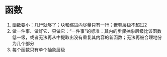 # 函数
1. 函数要小：几行就够了；块和缩进内尽量只有一行；嵌套层级不超过2
2. 做一件事、做好它、只做它：“一件事”的标准：其内的步骤抽象层级比该函数低一级，或者无法再从中提取出没有重复其内容的新函数；无法再被合理地分为几个部分
3. 每个函数只有单个抽象层级
